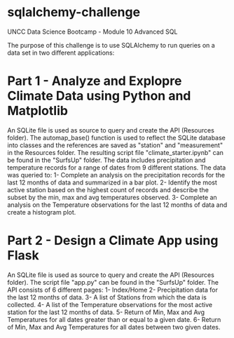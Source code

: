 # sqlalchemy-challenge
UNCC Data Science Bootcamp - Module 10 Advanced SQL

The purpose of this challenge is to use SQLAlchemy to run queries on a data set in two different applications:

# Part 1 - Analyze and Explopre Climate Data using Python and Matplotlib
An SQLite file is used as source to query and create the API (Resources folder).
The automap_base() function is used to reflect the SQLite database into classes and the references are saved 
as "station" and "measurement" in the Resources folder.
The resulting script file "climate_starter.ipynb" can be found in the "SurfsUp" folder.
The data includes precipitation and temperature records for a range of dates from 9 different stations.
The data was queried to:
1- Complete an analysis on the precipitation records for the last 12 months of data and
summarized in a bar plot.
2- Identify the most active station based on the highest count of records and describe the subset by the min, 
max and avg temperatures observed.
3- Complete an analysis on the Temperature observations for the last 12 months of data and
create a histogram plot.


# Part 2 - Design a Climate App using Flask
An SQLite file is used as source to query and create the API (Resources folder).
The script file "app.py" can be found in the "SurfsUp" folder.
The API consists of 6 different pages:
1- Index/Home
2- Precipitation data for the last 12 months of data.
3- A list of Stations from which the data is collected.
4- A list of the Temperature observations for the most active station for the last 12 months of data.
5- Return of Min, Max and Avg Temperatures for all dates greater than or equal to a given date.
6- Return of Min, Max and Avg Temperatures for all dates between two given dates.
